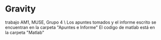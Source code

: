 # Gravity
trabajo  AM1, MUSE, Grupo 4
\\
Los apuntes tomados y el informe escrito se encuentran en la carpeta "Apuntes e Informe"
El codigo de matlab está en la carpeta "Matlab"

